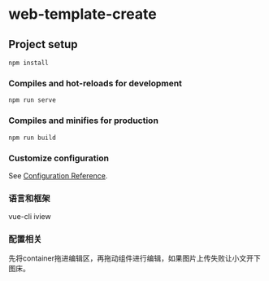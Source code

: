 # web-template-create

## Project setup
```
npm install
```

### Compiles and hot-reloads for development
```
npm run serve
```

### Compiles and minifies for production
```
npm run build
```

### Customize configuration
See [Configuration Reference](https://cli.vuejs.org/config/).


### 语言和框架
vue-cli iview

### 配置相关
先将container拖进编辑区，再拖动组件进行编辑，如果图片上传失败让小文开下图床。